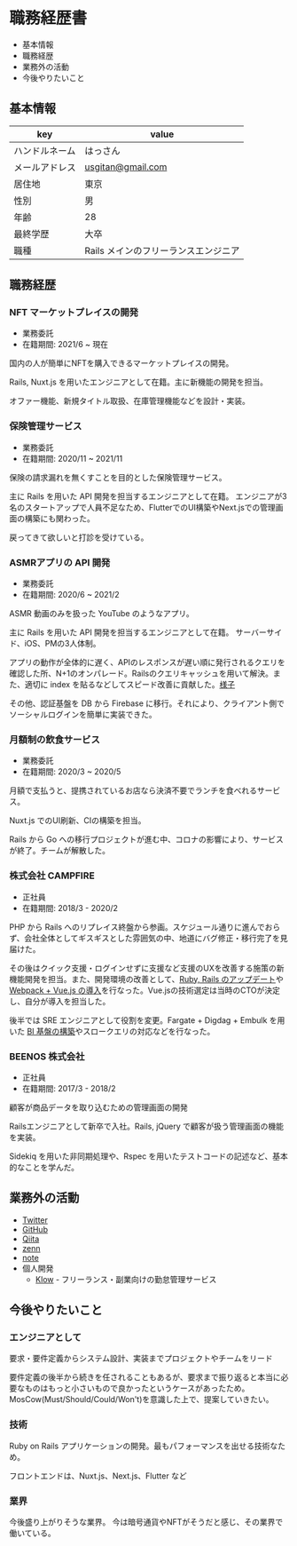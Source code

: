 # 職務経歴書

- 基本情報
- 職務経歴
- 業務外の活動
- 今後やりたいこと

## 基本情報

| key            | value             |
| -------------- | ----------------- |
| ハンドルネーム | はっさん          |
| メールアドレス | usgitan@gmail.com |
| 居住地         | 東京              |
| 性別           | 男                |
| 年齢           | 28                |
| 最終学歴       | 大卒              |
| 職種       |  Rails メインのフリーランスエンジニア |

## 職務経歴

### NFT マーケットプレイスの開発

- 業務委託
- 在籍期間: 2021/6 ~ 現在

国内の人が簡単にNFTを購入できるマーケットプレイスの開発。

Rails, Nuxt.js を用いたエンジニアとして在籍。主に新機能の開発を担当。

オファー機能、新規タイトル取扱、在庫管理機能などを設計・実装。

### 保険管理サービス

- 業務委託
- 在籍期間: 2020/11 ~ 2021/11

保険の請求漏れを無くすことを目的とした保険管理サービス。

主に Rails を用いた API 開発を担当するエンジニアとして在籍。
エンジニアが3名のスタートアップで人員不足なため、FlutterでのUI構築やNext.jsでの管理画面の構築にも関わった。

戻ってきて欲しいと打診を受けている。

### ASMRアプリの API 開発

- 業務委託
- 在籍期間: 2020/6 ~ 2021/2

ASMR 動画のみを扱った YouTube のようなアプリ。

主に Rails を用いた API 開発を担当するエンジニアとして在籍。
サーバーサイド、iOS、PMの3人体制。

アプリの動作が全体的に遅く、APIのレスポンスが遅い順に発行されるクエリを確認した所、N+1のオンパレード。Railsのクエリキャッシュを用いて解決。また、適切に index を貼るなどしてスピード改善に貢献した。[様子](https://twitter.com/hassasa3/status/1280674720153653248?s=20)

その他、認証基盤を DB から Firebase に移行。それにより、クライアント側でソーシャルログインを簡単に実装できた。

###  月額制の飲食サービス

- 業務委託
- 在籍期間: 2020/3 ~ 2020/5

月額で支払うと、提携されているお店なら決済不要でランチを食べれるサービス。

Nuxt.js でのUI刷新、CIの構築を担当。

Rails から Go への移行プロジェクトが進む中、コロナの影響により、サービスが終了。チームが解散した。

### 株式会社 CAMPFIRE

- 正社員
- 在籍期間: 2018/3 - 2020/2

PHP から Rails へのリプレイス終盤から参画。スケジュール通りに進んでおらず、会社全体としてギスギスとした雰囲気の中、地道にバグ修正・移行完了を見届けた。

その後はクイック支援・ログインせずに支援など支援のUXを改善する施策の新機能開発を担当。また、開発環境の改善として、[Ruby, Rails のアップデート](https://note.com/campfire_dev/n/nb5969d388fd3)や [Webpack + Vue.js の導入](https://note.com/campfire_dev/n/n1686059962b5)を行なった。Vue.jsの技術選定は当時のCTOが決定し、自分が導入を担当した。

後半では SRE エンジニアとして役割を変更。Fargate + Digdag + Embulk を用いた [BI 基盤の構築](https://qiita.com/Hassan/items/065dd6bd3c123e1a6092)やスロークエリの対応などを行なった。

### BEENOS 株式会社

- 正社員
- 在籍期間: 2017/3 - 2018/2

顧客が商品データを取り込むための管理画面の開発

Railsエンジニアとして新卒で入社。Rails, jQuery で顧客が扱う管理画面の機能を実装。

Sidekiq を用いた非同期処理や、Rspec を用いたテストコードの記述など、基本的なことを学んだ。

## 業務外の活動

- [Twitter](https://twitter.com/hassasa3)
- [GitHub](https://github.com/yuta17)
- [Qiita](https://qiita.com/Hassan)
- [zenn](https://zenn.dev/hassan)
- [note](https://note.com/usabdelah)
- 個人開発
  - [Klow](https://klow.app) - フリーランス・副業向けの勤怠管理サービス

## 今後やりたいこと

### エンジニアとして

要求・要件定義からシステム設計、実装までプロジェクトやチームをリード

要件定義の後半から続きを任されることもあるが、要求まで振り返ると本当に必要なものはもっと小さいもので良かったというケースがあったため。MosCow(Must/Should/Could/Won't)を意識した上で、提案していきたい。

### 技術

Ruby on Rails アプリケーションの開発。最もパフォーマンスを出せる技術なため。

フロントエンドは、Nuxt.js、Next.js、Flutter など

### 業界

今後盛り上がりそうな業界。
今は暗号通貨やNFTがそうだと感じ、その業界で働いている。

